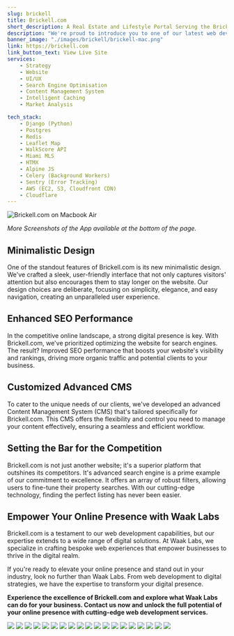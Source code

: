 ```yaml
---
slug: brickell
title: Brickell.com
short_description: A Real Estate and Lifestyle Portal Serving the Brickell & Miami Real Estate & Condo Market.
description: "We're proud to introduce you to one of our latest web development achievements: Brickell.com. This project was built entirely from the ground up, utilizing cutting-edge technologies to ensure a seamless and remarkable online experience for our clients. With the new design, We have reduced the bounce rate by 50%, currently receiving more than 10-20K traffic per month. Brickell.com now stands as a testament to our commitment to innovation and excellence."
banner_image: "./images/brickell/brickell-mac.png"
link: https://brickell.com
link_button_text: View Live Site
services:
    - Strategy
    - Website
    - UI/UX
    - Search Engine Optimisation
    - Content Management System
    - Intelligent Caching
    - Market Analysis

tech_stack:
    - Django (Python)
    - Postgres
    - Redis
    - Leaflet Map
    - WalkScore API
    - Miami MLS
    - HTMX
    - Alpine JS
    - Celery (Background Workers)
    - Sentry (Error Tracking)
    - AWS (EC2, S3, Cloudfront CDN)
    - Cloudflare
---
```


![Brickell.com on Macbook Air](./images/brickell/brickell-mac.png)

_More Screenshots of the App available at the bottom of the page._

## **Minimalistic Design**

One of the standout features of Brickell.com is its new minimalistic design. We've crafted a sleek, user-friendly interface that not only captures visitors' attention but also encourages them to stay longer on the website. Our design choices are deliberate, focusing on simplicity, elegance, and easy navigation, creating an unparalleled user experience.

## **Enhanced SEO Performance**

In the competitive online landscape, a strong digital presence is key. With Brickell.com, we've prioritized optimizing the website for search engines. The result? Improved SEO performance that boosts your website's visibility and rankings, driving more organic traffic and potential clients to your business.

## **Customized Advanced CMS**

To cater to the unique needs of our clients, we've developed an advanced Content Management System (CMS) that's tailored specifically for Brickell.com. This CMS offers the flexibility and control you need to manage your content effectively, ensuring a seamless and efficient workflow.

## **Setting the Bar for the Competition**

Brickell.com is not just another website; it's a superior platform that outshines its competitors. It's advanced search engine is a prime example of our commitment to excellence. It offers an array of robust filters, allowing users to fine-tune their property searches. With our cutting-edge technology, finding the perfect listing has never been easier.

## **Empower Your Online Presence with Waak Labs**

Brickell.com is a testament to our web development capabilities, but our expertise extends to a wide range of digital solutions. At Waak Labs, we specialize in crafting bespoke web experiences that empower businesses to thrive in the digital realm.

If you're ready to elevate your online presence and stand out in your industry, look no further than Waak Labs. From web development to digital strategies, we have the expertise to transform your digital presence.

**Experience the excellence of Brickell.com and explore what Waak Labs can do for your business. Contact us now and unlock the full potential of your online presence with cutting-edge web development services.**

![](./images/brickell/about.png)
![](./images/brickell/buildings.png)
![](./images/brickell/home-blog.png)
![](./images/brickell/home-new-developments.png)
![](./images/brickell/search-listings.png)
![](./images/brickell/save-listings.png)
![](./images/brickell/search-filters.png)
![](./images/brickell/login.png)
![](./images/brickell/navbar-menu.png)
![](./images/brickell/buildings.png)
![](./images/brickell/buildings-list.png)
![](./images/brickell/neighborhoods.png)
![](./images/brickell/neighborhoods-list.png)
![](./images/brickell/new-developments.png)
![](./images/brickell/saved-listings.png)
![](./images/brickell/saved-listings-grid.png)
![](./images/brickell/contact.png)
![](./images/brickell/quick-links.png)
![](./images/brickell/CMS.png)
